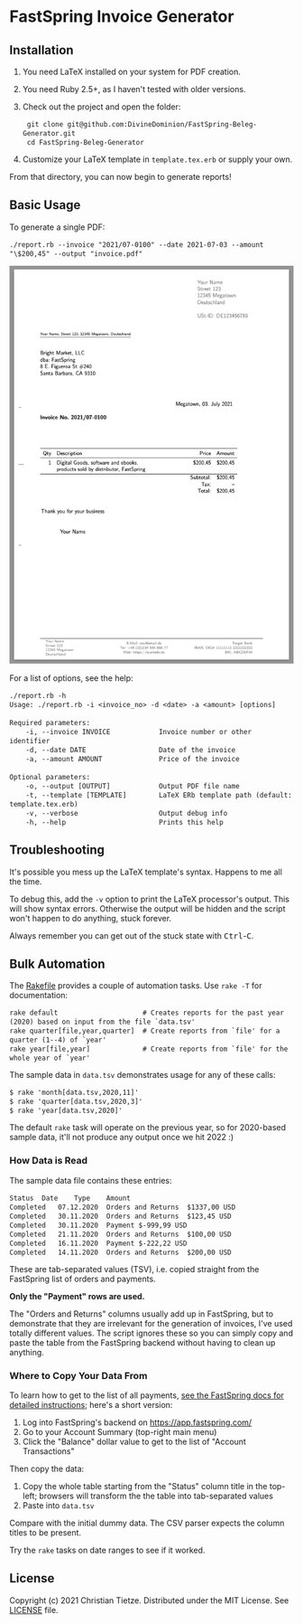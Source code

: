 # FastSpring Invoice Generator

## Installation

1. You need LaTeX installed on your system for PDF creation.
2. You need Ruby 2.5+, as I haven't tested with older versions.
3. Check out the project and open the folder:

        git clone git@github.com:DivineDominion/FastSpring-Beleg-Generator.git
        cd FastSpring-Beleg-Generator
4. Customize your LaTeX template in `template.tex.erb` or supply your own.

From that directory, you can now begin to generate reports!

## Basic Usage

To generate a single PDF:

    ./report.rb --invoice "2021/07-0100" --date 2021-07-03 --amount "\$200,45" --output "invoice.pdf"

![Sample Output](/assets/invoice-sample.png)

For a list of options, see the help:

    ./report.rb -h
    Usage: ./report.rb -i <invoice_no> -d <date> -a <amount> [options]

    Required parameters:
        -i, --invoice INVOICE            Invoice number or other identifier
        -d, --date DATE                  Date of the invoice
        -a, --amount AMOUNT              Price of the invoice

    Optional parameters:
        -o, --output [OUTPUT]            Output PDF file name
        -t, --template [TEMPLATE]        LaTeX ERb template path (default: template.tex.erb)
        -v, --verbose                    Output debug info
        -h, --help                       Prints this help

## Troubleshooting

It's possible you mess up the LaTeX template's syntax. Happens to me all the time.

To debug this, add the `-v` option to print the LaTeX processor's output. This will show syntax errors. Otherwise the output will be hidden and the script won't happen to do anything, stuck forever.

Always remember you can get out of the stuck state with <kbd>Ctrl</kbd>-<kbd>C</kbd>.

## Bulk Automation

The [Rakefile](/Rakefile) provides a couple of automation tasks. Use `rake -T` for documentation:

    rake default                     # Creates reports for the past year (2020) based on input from the file `data.tsv'
    rake quarter[file,year,quarter]  # Create reports from `file' for a quarter (1--4) of `year'
    rake year[file,year]             # Create reports from `file' for the whole year of `year'

The sample data in `data.tsv` demonstrates usage for any of these calls:

    $ rake 'month[data.tsv,2020,11]'
    $ rake 'quarter[data.tsv,2020,3]'
    $ rake 'year[data.tsv,2020]'

The default `rake` task will operate on the previous year, so for 2020-based sample data, it'll not produce any output once we hit 2022 :)

### How Data is Read

The sample data file contains these entries:

```
Status	Date	Type	Amount
Completed	07.12.2020 	Orders and Returns	$1337,00 USD
Completed	30.11.2020 	Orders and Returns	$123,45 USD
Completed	30.11.2020 	Payment	$-999,99 USD
Completed	21.11.2020 	Orders and Returns	$100,00 USD
Completed	16.11.2020 	Payment	$-222,22 USD
Completed	14.11.2020 	Orders and Returns	$200,00 USD
```

These are tab-separated values (TSV), i.e. copied straight from the FastSpring list of orders and payments.

**Only the "Payment" rows are used.**

The "Orders and Returns" columns usually add up in FastSpring, but to demonstrate that they are irrelevant for the generation of invoices, I've used totally different values. The script ignores these so you can simply copy and paste the table from the FastSpring backend without having to clean up anything.

### Where to Copy Your Data From

To learn how to get to the list of all payments, [see the FastSpring docs for detailed instructions](https://fastspring.com/docs/payment-details/); here's a short version:

1. Log into FastSpring's backend on https://app.fastspring.com/
2. Go to your Account Summary (top-right main menu)
3. Click the "Balance" dollar value to get to the list of "Account Transactions"

Then copy the data:

1. Copy the whole table starting from the "Status" column title in the top-left; browsers will transform the the table into tab-separated values
2. Paste into `data.tsv`

Compare with the initial dummy data. The CSV parser expects the column titles to be present.

Try the `rake` tasks on date ranges to see if it worked.

## License

Copyright (c) 2021 Christian Tietze. Distributed under the MIT License. See [LICENSE](/LICENSE) file.
